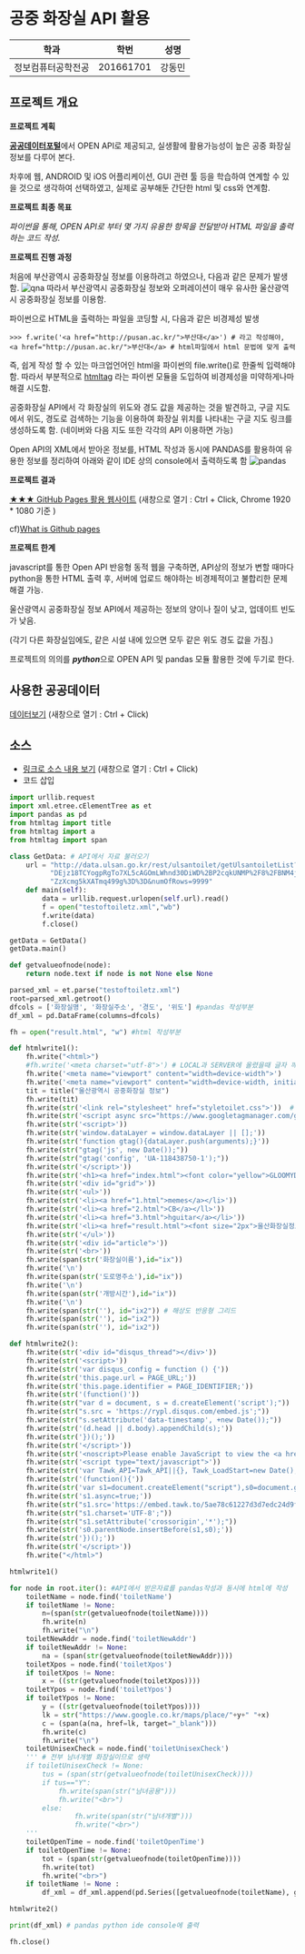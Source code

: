 # 공중 화장실 API 활용

학과 | 학번 | 성명
---- | ---- | ---- 
정보컴퓨터공학전공 |201661701 |강동민


## 프로젝트 개요
<strong>프로젝트 계획</strong>

<strong>[공공데이터포털](https://data.go.kr)</strong>에서 OPEN API로 제공되고, 실생활에 활용가능성이 높은 공중 화장실 정보를 다루어 본다.

차후에 웹, ANDROID 및 iOS 어플리케이션, GUI 관련 툴 등을 학습하여 연계할 수 있을 것으로 생각하여 선택하였고,
실제로 공부해둔 간단한 html 및 css와 연계함.

<strong>프로젝트 최종 목표</strong>

<em>파이썬을 통해, OPEN API로 부터 몇 가지 유용한 항목을 전달받아 HTML 파일을 출력하는 코드 작성.</em>

<strong>프로젝트 진행 과정</strong>

처음에 부산광역시 공중화장실 정보를 이용하려고 하였으나, 다음과 같은 문제가 발생함.
![qna](./readmeimg/qna.PNG)
따라서 부산광역시 공중화장실 정보와 오퍼레이션이 매우 유사한 울산광역시 공중화장실 정보를 이용함.

파이썬으로 HTML을 출력하는 파일을 코딩할 시, 다음과 같은 비경제성 발생
  
    >>> f.write('<a href="http://pusan.ac.kr/">부산대</a>') # 라고 작성해야,
    <a href="http://pusan.ac.kr/">부산대</a> # html파일에서 html 문법에 맞게 출력


즉, 쉽게 작성 할 수 있는 마크업언어인 html을 파이썬의 file.write()로 한줄씩 입력해야함.
따라서 부분적으로 [htmltag](https://github.com/LiftoffSoftware/htmltag) 라는 파이썬 모듈을 도입하여 비경제성을 미약하게나마 해결 시도함.

공중화장실 API에서 각 화장실의 위도와 경도 값을 제공하는 것을 발견하고, 구글 지도에서 위도, 경도로 검색하는 기능을 이용하여 화장실 위치를 나타내는 구글 지도 링크를 생성하도록 함. (네이버와 다음 지도 또한 각각의 API 이용하면 가능)

Open API의 XML에서 받아온 정보를, HTML 작성과 동시에 PANDAS를 활용하여 유용한 정보를 정리하여 아래와 같이 IDE 상의 console에서 출력하도록 함
![pandas](./readmeimg/pandas.gif)


<strong>프로젝트 결과</strong>

[★★★ GitHub Pages 활용 웹사이트](https://gloomydumber.github.io/pyapihtmlalhpa/result.html)
(새창으로 열기 : Ctrl + Click, Chrome 1920 * 1080 기준 )

cf)[What is Github pages](https://help.github.com/en/articles/what-is-github-pages)

<strong>프로젝트 한계</strong>

javascript를 통한 Open API 반응형 동적 웹을 구축하면, API상의 정보가 변할 때마다 python을 통한 HTML 출력 후, 서버에 업로드 해야하는 비경제적이고 불합리한 문제 해결 가능.

울산광역시 공중화장실 정보 API에서 제공하는 정보의 양이나 질이 낮고, 업데이트 빈도가 낮음.

(각기 다른 화장실임에도, 같은 시설 내에 있으면 모두 같은 위도 경도 값을 가짐.)

프로젝트의 의의를 <strong><em>python</em></strong>으로 OPEN API 및 pandas 모듈 활용한 것에 두기로 한다.

## 사용한 공공데이터 
[데이터보기](http://data.ulsan.go.kr/rest/ulsantoilet/getUlsantoiletList?authApiKey=DEjz18TCYogpRgTo7XL5cAGOmLWhnd30DiWD%2BP2cqkUNMP%2F8%2FBNM4jxZ72gKpNNPG6XOAZzXcmg5kXATmq499g%3D%3D&numOfRows=9999)
(새창으로 열기 : Ctrl + Click)

## 소스
* [링크로 소스 내용 보기](https://github.com/gloomydumber/pyapihtmlalhpa/blob/master/toiletest.py) 
(새창으로 열기 : Ctrl + Click)
* 코드 삽입
~~~python
import urllib.request
import xml.etree.cElementTree as et
import pandas as pd
from htmltag import title
from htmltag import a
from htmltag import span

class GetData: # API에서 자료 불러오기
    url = "http://data.ulsan.go.kr/rest/ulsantoilet/getUlsantoiletList?authApiKey=" \
          "DEjz18TCYogpRgTo7XL5cAGOmLWhnd30DiWD%2BP2cqkUNMP%2F8%2FBNM4jxZ72gKpNNPG6XOA" \
          "ZzXcmg5kXATmq499g%3D%3D&numOfRows=9999"
    def main(self):
        data = urllib.request.urlopen(self.url).read()
        f = open("testoftoiletz.xml","wb")
        f.write(data)
        f.close()

getData = GetData()
getData.main()

def getvalueofnode(node):
    return node.text if node is not None else None

parsed_xml = et.parse("testoftoiletz.xml")
root=parsed_xml.getroot()
dfcols = ['화장실명', '화장실주소', '경도', '위도'] #pandas 작성부분
df_xml = pd.DataFrame(columns=dfcols)

fh = open("result.html", "w") #html 작성부분

def htmlwrite1():
    fh.write("<html>")
    #fh.write('<meta charset="utf-8">') # LOCAL과 SERVER에 올렸을때 글자 깨짐 차이
    fh.write('<meta name="viewport" content="width=device-width">')
    fh.write('<meta name="viewport" content="width=device-width, initial-scale=1">')
    tit = title("울산광역시 공중화장실 정보")
    fh.write(tit)
    fh.write(str('<link rel="stylesheet" href="styletoilet.css">'))  # css 도입
    fh.write(str('<script async src="https://www.googletagmanager.com/gtag/js?id=UA-118438750-1"></script>'))
    fh.write(str('<script>'))
    fh.write(str('window.dataLayer = window.dataLayer || [];'))
    fh.write(str('function gtag(){dataLayer.push(arguments);}'))
    fh.write(str("gtag('js', new Date());"))
    fh.write(str("gtag('config', 'UA-118438750-1');"))
    fh.write(str('</script>'))
    fh.write(str('<h1><a href="index.html"><font color="yellow">GLOOMYDUMBER</font></a></h1>'))
    fh.write(str('<div id="grid">'))
    fh.write(str('<ul>'))
    fh.write(str('<li><a href="1.html">memes</a></li>'))
    fh.write(str('<li><a href="2.html">CB</a></ll>'))
    fh.write(str('<li><a href="3.html">hguitar</a></li>'))
    fh.write(str('<li><a href="result.html"><font size="2px">울산화장실정보</font></a></li>'))
    fh.write(str('</ul>'))
    fh.write(str('<div id="article">'))
    fh.write(str('<br>'))
    fh.write(span(str('화장실이름'),id="ix"))
    fh.write('\n')
    fh.write(span(str('도로명주소'),id="ix"))
    fh.write('\n')
    fh.write(span(str('개방시간'),id="ix"))
    fh.write('\n')
    fh.write(span(str(''), id="ix2")) # 해상도 반응형 그리드
    fh.write(span(str(''), id="ix2"))
    fh.write(span(str(''), id="ix2"))

def htmlwrite2():
    fh.write(str('<div id="disqus_thread"></div>'))
    fh.write(str('<script>'))
    fh.write(str('var disqus_config = function () {'))
    fh.write(str('this.page.url = PAGE_URL;'))
    fh.write(str('this.page.identifier = PAGE_IDENTIFIER;'))
    fh.write(str('(function()'))
    fh.write(str("var d = document, s = d.createElement('script');"))
    fh.write(str("s.src = 'https://rypl.disqus.com/embed.js';"))
    fh.write(str("s.setAttribute('data-timestamp', +new Date());"))
    fh.write(str('(d.head || d.body).appendChild(s);'))
    fh.write(str('})();'))
    fh.write(str('</script>'))
    fh.write(str('<noscript>Please enable JavaScript to view the <a href="https://disqus.com/?ref_noscript">comments powered by Disqus.</a></noscript>'))
    fh.write(str('<script type="text/javascript">'))
    fh.write(str('var Tawk_API=Tawk_API||{}, Tawk_LoadStart=new Date();'))
    fh.write(str('(function(){'))
    fh.write(str('var s1=document.createElement("script"),s0=document.getElementsByTagName("script")[0];'))
    fh.write(str('s1.async=true;'))
    fh.write(str("s1.src='https://embed.tawk.to/5ae78c61227d3d7edc24d9f3/default';"))
    fh.write(str("s1.charset='UTF-8';"))
    fh.write(str("s1.setAttribute('crossorigin','*');"))
    fh.write(str('s0.parentNode.insertBefore(s1,s0);'))
    fh.write(str('})();'))
    fh.write(str('</script>'))
    fh.write("</html>")

htmlwrite1()

for node in root.iter(): #API에서 받은자료를 pandas작성과 동시에 html에 작성
    toiletName = node.find('toiletName')
    if toiletName != None:
        n=(span(str(getvalueofnode(toiletName))))
        fh.write(n)
        fh.write("\n")
    toiletNewAddr = node.find('toiletNewAddr')
    if toiletNewAddr != None:
        na = (span(str(getvalueofnode(toiletNewAddr))))
    toiletXpos = node.find('toiletXpos')
    if toiletXpos != None:
        x = ((str(getvalueofnode(toiletXpos))))
    toiletYpos = node.find('toiletYpos')
    if toiletYpos != None:
        y = ((str(getvalueofnode(toiletYpos))))
        lk = str("https://www.google.co.kr/maps/place/"+y+" "+x)
        c = (span(a(na, href=lk, target="_blank")))
        fh.write(c)
        fh.write("\n")
    toiletUnisexCheck = node.find('toiletUnisexCheck')
    ''' # 전부 남녀개별 화장실이므로 생략
    if toiletUnisexCheck != None:
        tus = (span(str(getvalueofnode(toiletUnisexCheck))))
        if tus=="Y":
            fh.write(span(str("남녀공용")))
            fh.write("<br>")
        else:
                fh.write(span(str("남녀개별")))
                fh.write("<br>")
    '''
    toiletOpenTime = node.find('toiletOpenTime')
    if toiletOpenTime != None:
        tot = (span(str(getvalueofnode(toiletOpenTime))))
        fh.write(tot)
        fh.write("<br>")
    if toiletName != None :
        df_xml = df_xml.append(pd.Series([getvalueofnode(toiletName), getvalueofnode(toiletNewAddr), getvalueofnode(toiletXpos),getvalueofnode(toiletYpos)],index=dfcols),ignore_index=True)

htmlwrite2()

print(df_xml) # pandas python ide console에 출력

fh.close()
~~~
